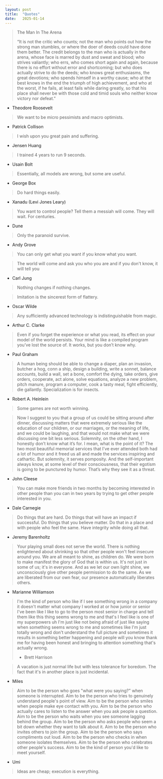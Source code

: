 ```yaml
---
layout: post
title:  "Quotes"
date:   2025-01-14
---
```


> The Man In The Arena 
> 
> “It is not the critic who counts; not the man who points out how the strong man stumbles, or where the doer of deeds could have done them better. The credit belongs to the man who is actually in the arena, whose face is marred by dust and sweat and blood; who strives valiantly; who errs, who comes short again and again, because there is no effort without error and shortcoming; but who does actually strive to do the deeds; who knows great enthusiasms, the great devotions; who spends himself in a worthy cause; who at the best knows in the end the triumph of high achievement, and who at the worst, if he fails, at least fails while daring greatly, so that his place shall never be with those cold and timid souls who neither know victory nor defeat.”
- Theodore Roosevelt

> We want to be micro pessimists and macro optimists.
- Patrick Collison

> I wish upon you great pain and suffering.
- Jensen Huang

> I trained 4 years to run 9 seconds.
- Usain Bolt

> Essentially, all models are wrong, but some are useful.
- George Box

> Do hard things easily.
- Xanadu (Levi Jones Leary)


> You want to control people? Tell them a messiah will come. They will wait. For centuries.
- Dune

> Only the paranoid survive.
- Andy Grove

> You can only get what you want if you know what you want.

> The world will come and ask you who you are and if you don't know, it will tell you
- Carl Jung

> Nothing changes if nothing changes.


> Imitation is the sincerest form of flattery.
- Oscar Wilde

> Any sufficiently advanced technology is indistinguishable from magic.
- Arthur C. Clarke

> Even if you forget the experience or what you read, its effect on your model of the world persists. Your mind is like a compiled program you’ve lost the source of. It works, but you don’t know why.
- Paul Graham

> A human being should be able to change a diaper, plan an invasion, butcher a hog, conn a ship, design a building, write a sonnet, balance accounts, build a wall, set a bone, comfort the dying, take orders, give orders, cooperate, act alone, solve equations, analyze a new problem, pitch manure, program a computer, cook a tasty meal, fight efficiently, die gallantly. Specialization is for insects.
- Robert A. Heinlein

> Some games are not worth winning.

> Now I suggest to you that a group of us could be sitting around after dinner, discussing matters that were extremely serious like the education of our children, or our marriages, or the meaning of life, and we could be laughing, and that would not make what we were discussing one bit less serious. Solemnity, on the other hand, I honestly don’t know what it’s for. I mean, what is the point of it? The two most beautiful memorial services that I’ve ever attended both had a lot of humor and it freed us all and made the services inspiring and cathartic. But solemnity, it serves pomposity. And the self-important always know, at some level of their consciousness, that their egotism is going to be punctured by humor. That’s why they see it as a threat.
- John Cleese

> You can make more friends in two months by becoming interested in other people than you can in two years by trying to get other people interested in you.
- Dale Carnegie

> Do things that are hard. Do things that will have an impact if successful. Do things that you believe matter. Do that in a place and with people who feel the same. Have integrity while doing all that.
- Jeremy Barenholtz

> Your playing small does not serve the world. There is nothing enlightened about shrinking so that other people won't feel insecure around you. We are all meant to shine, as children do. We were born to make manifest the glory of God that is within us. It's not just in some of us; it's in everyone. And as we let our own light shine, we unconsciously give other people permission to do the same. As we are liberated from our own fear, our presence automatically liberates others.
- Marianne Williamson

> I'm the kind of person who like if I see something wrong in a company it doesn't matter what company I worked at or how junior or senior I've been like I like to go to the person most senior in charge and tell them like this thing seems wrong to me and that's I feel like is one of my superpowers uh I'm just like not being afraid of just like saying when something seems wrong to me and sometimes like I'm just totally wrong and don't understand the full picture and sometimes it results in something better happening and people will you know thank me for having been honest and bringing to attention something that's actually wrong.
> 
> - Brett Harrison


> A vacation is just normal life but with less tolerance for boredom. The fact that it's in another place is just incidental.
- Miles

> Aim to be the person who goes "what were you saying?" when someone is interrupted. Aim to be the person who tries to genuinely understand people's point of view. Aim to be the person who smiles when people make eye contact with you. Aim to be the person who actually cares to listen to the answer when you ask people a question. Aim to be the person who waits when you see someone lagging behind the group. Aim to be the person who asks people who seem a bit down whether they want to talk about it. Aim to be the person who invites others to join the group. Aim to be the person who says compliments out loud. Aim to be the person who checks in when someone isolates themselves. Aim to be the person who celebrates other people's success. Aim to be the kind of person you'd like to meet yourself.
- Umi

> Ideas are cheap; execution is everything.